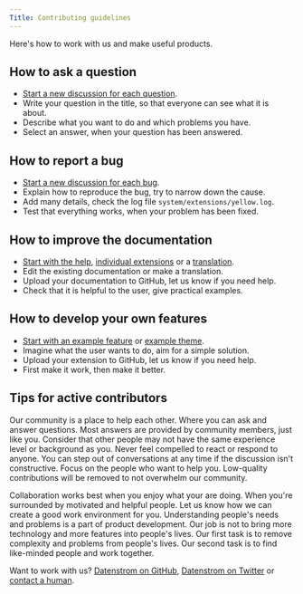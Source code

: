 ```yaml
---
Title: Contributing guidelines
---
```

Here's how to work with us and make useful products.

## How to ask a question

* [Start a new discussion for each question](https://github.com/datenstrom/yellow/discussions).
* Write your question in the title, so that everyone can see what it is about. 
* Describe what you want to do and which problems you have.
* Select an answer, when your question has been answered.

## How to report a bug

* [Start a new discussion for each bug](https://github.com/datenstrom/yellow/discussions).
* Explain how to reproduce the bug, try to narrow down the cause.
* Add many details, check the log file `system/extensions/yellow.log`.
* Test that everything works, when your problem has been fixed.

## How to improve the documentation

* [Start with the help](https://github.com/datenstrom/yellow-extensions/tree/master/source/help), [individual extensions](https://github.com/datenstrom/yellow-extensions) or a [translation](https://github.com/datenstrom/yellow-extensions/blob/master/source/english/english.txt).
* Edit the existing documentation or make a translation.
* Upload your documentation to GitHub, let us know if you need help.
* Check that it is helpful to the user, give practical examples.

## How to develop your own features

* [Start with an example feature](https://github.com/schulle4u/yellow-extension-helloworld) or [example theme](https://github.com/schulle4u/yellow-extension-basic).
* Imagine what the user wants to do, aim for a simple solution.
* Upload your extension to GitHub, let us know if you need help.
* First make it work, then make it better.

## Tips for active contributors

Our community is a place to help each other. Where you can ask and answer questions. Most answers are provided by community members, just like you. Consider that other people may not have the same experience level or background as you. Never feel compelled to react or respond to anyone. You can step out of conversations at any time if the discussion isn't constructive. Focus on the people who want to help you. Low-quality contributions will be removed to not overwhelm our community.

Collaboration works best when you enjoy what your are doing. When you're surrounded by motivated and helpful people. Let us know how we can create a good work environment for you. Understanding people's needs and problems is a part of product development. Our job is not to bring more technology and more features into people's lives. Our first task is to remove complexity and problems from people's lives. Our second task is to find like-minded people and work together.

Want to work with us? [Datenstrom on GitHub](https://github.com/datenstrom), [Datenstrom on Twitter](https://twitter.com/datendeveloper) or [contact a human](https://datenstrom.se/contact/).

